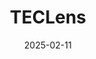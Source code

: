 ---  
layout: startup_page  
title: "TECLens"  
id: "teclens.com"  
permalink: "/teclensteclens.com02112025/"  
website: "https://teclens.com/"  
funding_round: "Series A"  
funding_amount: "$9.3M"  
investors: "Johnson & Johnson Innovation – JJDC Inc., Yonjin Capital, Rimonci Capital, Sunmed Capital"  
about: "TECLens is a clinical-stage ophthalmic medical device company developing non-invasive refractive correction procedures. Their core technology utilizes corneal cross-linking (CXL) to reshape the cornea, offering a potential alternative to traditional refractive surgeries for vision correction, including presbyopia, keratoconus, and other vision disorders."  
markets: "MedTech, Ophthalmology"  
hq: "Stamford, Connecticut, United States"  
founded_year: "2013"  
linkedin: "https://www.linkedin.com/company/teclens/"  
twitter: ""  
instagram: ""  
facebook: ""  
crunchbase: "https://www.crunchbase.com/organization/teclens"  
pitchbook: "https://pitchbook.com/profiles/company/157308-13"  

date_display: "11-Feb-2025"  
date: "2025-02-11"

# SEO Optimization  
meta_title: "TECLens - Series A Funding ($9.3M)"  
meta_description: "TECLens, TECLens is a clinical-stage ophthalmic medical device company developing non-invasive refractive correction procedures. Their core technology utilizes..."  
meta_keywords: "TECLens, MedTech, Ophthalmology, Series A funding"  
canonical_url: "https://startup.projectstartups.com/teclensteclens.com02112025/"  
---